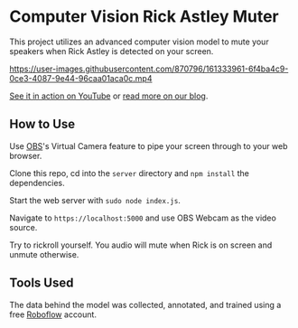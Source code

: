 # Computer Vision Rick Astley Muter

This project utilizes an advanced computer vision model to mute your
speakers when Rick Astley is detected on your screen.

https://user-images.githubusercontent.com/870796/161333961-6f4ba4c9-0ce3-4087-9e44-96caa01aca0c.mp4

[See it in action on YouTube](https://youtu.be/uDUFPrNmBNU) or [read more on our blog](https://blog.roboflow.com/rick-realtime-intrusion-checker-kernel/).

## How to Use

Use [OBS](https://obsproject.com/)'s Virtual Camera feature to pipe your screen through
to your web browser.

Clone this repo, cd into the `server` directory and `npm install` the dependencies.

Start the web server with `sudo node index.js`.

Navigate to `https://localhost:5000` and use OBS Webcam as the video source.

Try to rickroll yourself. You audio will mute when Rick is on screen and unmute otherwise.

## Tools Used

The data behind the model was collected, annotated, and trained using
a free [Roboflow](https://roboflow.com) account.
